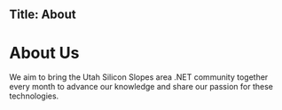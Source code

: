 Title: About
---
# About Us
We aim to bring the Utah Silicon Slopes area .NET community together every month to advance our knowledge and share our passion for these technologies.
